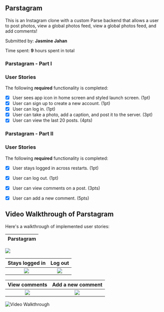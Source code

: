 ## Parstagram

This is an Instagram clone with a custom Parse backend that allows a user to post photos, view a global photos feed, view a global photos feed, and add comments! 

Submitted by: **Jasmine Jahan**

Time spent: **9** hours spent in total

### Parstagram - Part I

### User Stories

The following **required** functionality is completed:

- [x] User sees app icon in home screen and styled launch screen. (1pt)
- [x] User can sign up to create a new account. (1pt)
- [x] User can log in. (1pt)
- [x] User can take a photo, add a caption, and post it to the server. (3pt)
- [x] User can view the last 20 posts. (4pts)

### Parstagram - Part II
### User Stories

The following **required** functionality is completed:

- [x] User stays logged in across restarts. (1pt)
- [x] User can log out. (1pt)
- [x] User can view comments on a post. (3pts)
- [x] User can add a new comment. (5pts)



## Video Walkthrough of Parstagram
Here's a walkthrough of implemented user stories:

Parstagram          | 
:-------------------------:|
![](http://g.recordit.co/YlnZkGGkE7.gif) 

Stays logged in             |  Log out
:-------------------------:|:-------------------------:
![](http://g.recordit.co/kVbR08MvoL.gif)  |  ![](http://g.recordit.co/9R73FojAqF.gif)

View comments           |  Add a new comment
:-------------------------:|:-------------------------:
![](http://g.recordit.co/5HH8biTS36.gif)  |  ![](http://g.recordit.co/s9FW9PtbcA.gif)

<img src='http://i.imgur.com/link/to/your/gif/file.gif' title='Video Walkthrough' width='' alt='Video Walkthrough' />


